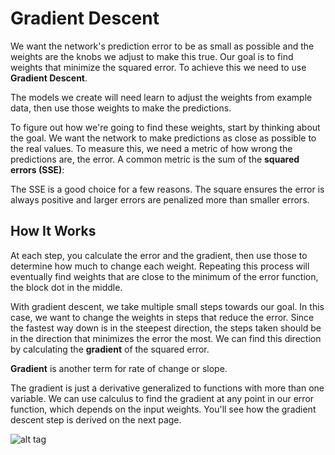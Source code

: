 # Gradient Descent

We want the network's prediction error to be as small as possible and the weights are the knobs we adjust to make this true. Our goal is to find weights that minimize the squared error. To achieve this we need to use **Gradient Descent**.

The models we create will need learn to adjust the weights from example data, then use those weights to make the predictions.

To figure out how we're going to find these weights, start by thinking about the goal. We want the network to make predictions as close as possible to the real values. To measure this, we need a metric of how wrong the predictions are, the error. A common metric is the sum of the **squared errors (SSE)**:

The SSE is a good choice for a few reasons. The square ensures the error is always positive and larger errors are penalized more than smaller errors.

## How It Works

At each step, you calculate the error and the gradient, then use those to determine how much to change each weight. Repeating this process will eventually find weights that are close to the minimum of the error function, the block dot in the middle.

With gradient descent, we take multiple small steps towards our goal. In this case, we want to change the weights in steps that reduce the error. Since the fastest way down is in the steepest direction, the steps taken should be in the direction that minimizes the error the most. We can find this direction by calculating the **gradient** of the squared error.

**Gradient** is another term for rate of change or slope.

The gradient is just a derivative generalized to functions with more than one variable. We can use calculus to find the gradient at any point in our error function, which depends on the input weights. You'll see how the gradient descent step is derived on the next page.

![alt tag](https://d17h27t6h515a5.cloudfront.net/topher/2017/January/587ba606_gradient-descent/gradient-descent.png)

